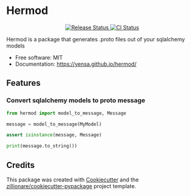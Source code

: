 # Hermod


<p align="center">
<a href="https://pypi.python.org/pypi/hermod">
    <img src="https://img.shields.io/pypi/v/hermod.svg"
        alt = "Release Status">
</a>

<a href="https://github.com/yensa/hermod/actions">
    <img src="https://github.com/yensa/hermod/actions/workflows/main.yml/badge.svg?branch=main" alt="CI Status">
</a>

</p>

Hermod is a package that generates .proto files out of your sqlalchemy models

* Free software: MIT
* Documentation: <https://yensa.github.io/hermod/>

## Features

### Convert sqlalchemy models to proto message

```python
from hermod import model_to_message, Message

message = model_to_message(MyModel)

assert isinstance(message, Message)

print(message.to_string())
```

## Credits

This package was created with [Cookiecutter](https://github.com/audreyr/cookiecutter) and the [zillionare/cookiecutter-pypackage](https://github.com/zillionare/cookiecutter-pypackage) project template.
